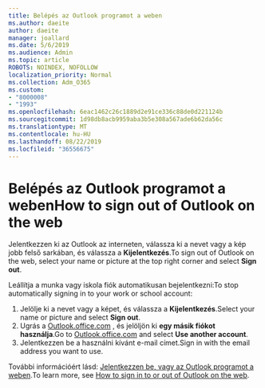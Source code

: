 ```yaml
---
title: Belépés az Outlook programot a weben
ms.author: daeite
author: daeite
manager: joallard
ms.date: 5/6/2019
ms.audience: Admin
ms.topic: article
ROBOTS: NOINDEX, NOFOLLOW
localization_priority: Normal
ms.collection: Adm_O365
ms.custom:
- "8000008"
- "1993"
ms.openlocfilehash: 6eac1462c26c1889d2e91ce336c88de0d221124b
ms.sourcegitcommit: 1d98db8acb9959aba3b5e308a567ade6b62da56c
ms.translationtype: MT
ms.contentlocale: hu-HU
ms.lasthandoff: 08/22/2019
ms.locfileid: "36556675"
---
```

# <a name="how-to-sign-out-of-outlook-on-the-web"></a><span data-ttu-id="5f190-102">Belépés az Outlook programot a weben</span><span class="sxs-lookup"><span data-stu-id="5f190-102">How to sign out of Outlook on the web</span></span>

<span data-ttu-id="5f190-103">Jelentkezzen ki az Outlook az interneten, válassza ki a nevet vagy a kép jobb felső sarkában, és válassza a **Kijelentkezés**.</span><span class="sxs-lookup"><span data-stu-id="5f190-103">To sign out of Outlook on the web, select your name or picture at the top right corner and select **Sign out**.</span></span>

<span data-ttu-id="5f190-104">Leállítja a munka vagy iskola fiók automatikusan bejelentkezni:</span><span class="sxs-lookup"><span data-stu-id="5f190-104">To stop automatically signing in to your work or school account:</span></span>

1. <span data-ttu-id="5f190-105">Jelölje ki a nevet vagy a képet, és válassza a **Kijelentkezés**.</span><span class="sxs-lookup"><span data-stu-id="5f190-105">Select your name or picture and select **Sign out**.</span></span>
1. <span data-ttu-id="5f190-106">Ugrás a [Outlook.office.com](https://outlook.office.com/) , és jelöljön ki **egy másik fiókot használja**.</span><span class="sxs-lookup"><span data-stu-id="5f190-106">Go to [Outlook.office.com](https://outlook.office.com/) and select **Use another account**.</span></span>
1. <span data-ttu-id="5f190-107">Jelentkezzen be a használni kívánt e-mail címet.</span><span class="sxs-lookup"><span data-stu-id="5f190-107">Sign in with the email address you want to use.</span></span>

<span data-ttu-id="5f190-108">További információért lásd: [Jelentkezzen be, vagy az Outlook programot a weben](https://support.office.com/article/763fab4d-0138-4814-b450-37fc286bcb79).</span><span class="sxs-lookup"><span data-stu-id="5f190-108">To learn more, see [How to sign in to or out of Outlook on the web](https://support.office.com/article/763fab4d-0138-4814-b450-37fc286bcb79).</span></span>